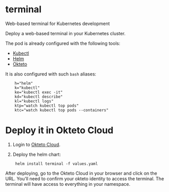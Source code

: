 # terminal
Web-based terminal for Kubernetes development

Deploy a web-based terminal in your Kubernetes cluster. 

The pod is already configured with the following tools:
- [Kubectl](https://kubernetes.io/docs/tasks/tools/install-kubectl/)
- [Helm](https://github.com/helm/helm)
- [Okteto](https://github.com/okteto/okteto)

It is also configured with such `bash` aliases:

        h="helm"
        k="kubectl"
        ke="kubectl exec -it"
        kd="kubectl describe"
        kl="kubectl logs"
        ktp="watch kubectl top pods"
        ktc="watch kubectl top pods --containers"

# Deploy it in Okteto Cloud

1. Login to [Okteto Cloud](https://cloud.okteto.com).
1. Deploy the helm chart: 

        helm install terminal -f values.yaml
        

After deploying, go to the Okteto Cloud in your browser and click on the URL. You'll need to confirm your okteto identity to access the terminal. The terminal will have access to everything in your namespace.
